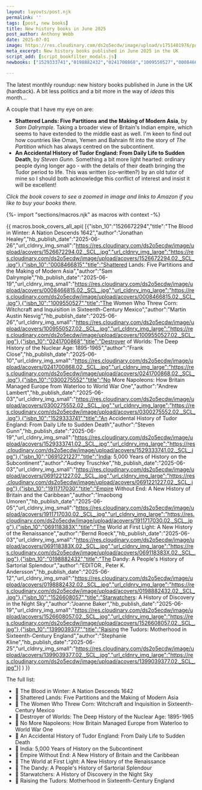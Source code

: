 ```yaml
---
layout: layouts/post.njk
permalink: ''
tags: [post, new books]
title: New history books in June 2025
post_author: Anthony Webb
date: 2025-07-01
image: https://res.cloudinary.com/ds2o5ecdw/image/upload/v1751401976/posts/June2025_newhistorybooks.jpg
meta_excerpt: New history books published in June 2025 in the UK
script_add: [script_bookfilter_modals.js]
newbooks: ["1529333741","0198882432","0241700868","1009550527","0008466815","069118383X"]

---
```

The latest monthly roundup: new history books published in June in the UK (hardback). A bit less politics and a bit more in the way of _ideas_ this month... 

A couple that I have my eye on are:

- __Shattered Lands: Five Partitions and the Making of Modern Asia__, by _Sam Dalrymple_. Taking a broader view of Britain's Indian empire, which seems to have extended to the middle east as well. I'm keen to find out how countries like Oman, Yemen and Bahrain fit into the story of _The Partition_ which has always centred on the subcontinent.
- __An Accidental History of Tudor England: From Daily Life to Sudden Death__, by _Steven Gunn_. Something a bit more light hearted: ordinary people dying longer ago - with the details of their death bringing the Tudor period to life. This was written (co-written?) by an old tutor of mine so I should both acknowledge this conflict of interest and insist it will be excellent!

_Click the book covers to see a zoomed in image and links to Amazon if you like to buy your books there._

{%- import "sections/macros.njk" as macros with context -%}

{{ macros.book_covers_all_api(
[{"isbn_10":"1526672294","title":"The Blood in Winter: A Nation Descends 1642","author":"Jonathan Healey","hb_publish_date":"2025-06-26","url_cldnry_img_small":"https://res.cloudinary.com/ds2o5ecdw/image/upload/acovers/1526672294.02._SCL_.jpg","url_cldnry_img_large":"https://res.cloudinary.com/ds2o5ecdw/image/upload/acovers/1526672294.02._SCL_.jpg"},{"isbn_10":"0008466815","title":"Shattered Lands: Five Partitions and the Making of Modern Asia","author":"Sam Dalrymple","hb_publish_date":"2025-06-19","url_cldnry_img_small":"https://res.cloudinary.com/ds2o5ecdw/image/upload/acovers/0008466815.02._SCL_.jpg","url_cldnry_img_large":"https://res.cloudinary.com/ds2o5ecdw/image/upload/acovers/0008466815.02._SCL_.jpg"},{"isbn_10":"1009550527","title":"The Women Who Threw Corn: Witchcraft and Inquisition in Sixteenth-Century Mexico","author":"Martin Austin Nesvig","hb_publish_date":"2025-06-26","url_cldnry_img_small":"https://res.cloudinary.com/ds2o5ecdw/image/upload/acovers/1009550527.02._SCL_.jpg","url_cldnry_img_large":"https://res.cloudinary.com/ds2o5ecdw/image/upload/acovers/1009550527.02._SCL_.jpg"},{"isbn_10":"0241700868","title":"Destroyer of Worlds: The Deep History of the Nuclear Age: 1895-1965","author":"Frank Close","hb_publish_date":"2025-06-10","url_cldnry_img_small":"https://res.cloudinary.com/ds2o5ecdw/image/upload/acovers/0241700868.02._SCL_.jpg","url_cldnry_img_large":"https://res.cloudinary.com/ds2o5ecdw/image/upload/acovers/0241700868.02._SCL_.jpg"},{"isbn_10":"0300275552","title":"No More Napoleons: How Britain Managed Europe from Waterloo to World War One","author":"Andrew Lambert","hb_publish_date":"2025-06-03","url_cldnry_img_small":"https://res.cloudinary.com/ds2o5ecdw/image/upload/acovers/0300275552.02._SCL_.jpg","url_cldnry_img_large":"https://res.cloudinary.com/ds2o5ecdw/image/upload/acovers/0300275552.02._SCL_.jpg"},{"isbn_10":"1529333741","title":"An Accidental History of Tudor England: From Daily Life to Sudden Death","author":"Steven Gunn","hb_publish_date":"2025-06-19","url_cldnry_img_small":"https://res.cloudinary.com/ds2o5ecdw/image/upload/acovers/1529333741.02._SCL_.jpg","url_cldnry_img_large":"https://res.cloudinary.com/ds2o5ecdw/image/upload/acovers/1529333741.02._SCL_.jpg"},{"isbn_10":"0691221227","title":"India: 5,000 Years of History on the Subcontinent","author":"Audrey Truschke","hb_publish_date":"2025-06-03","url_cldnry_img_small":"https://res.cloudinary.com/ds2o5ecdw/image/upload/acovers/0691221227.02._SCL_.jpg","url_cldnry_img_large":"https://res.cloudinary.com/ds2o5ecdw/image/upload/acovers/0691221227.02._SCL_.jpg"},{"isbn_10":"1911717030","title":"Empire Without End: A New History of Britain and the Caribbean","author":"Imaobong Umoren","hb_publish_date":"2025-06-05","url_cldnry_img_small":"https://res.cloudinary.com/ds2o5ecdw/image/upload/acovers/1911717030.02._SCL_.jpg","url_cldnry_img_large":"https://res.cloudinary.com/ds2o5ecdw/image/upload/acovers/1911717030.02._SCL_.jpg"},{"isbn_10":"069118383X","title":"The World at First Light: A New History of the Renaissance","author":"Bernd Roeck","hb_publish_date":"2025-06-03","url_cldnry_img_small":"https://res.cloudinary.com/ds2o5ecdw/image/upload/acovers/069118383X.02._SCL_.jpg","url_cldnry_img_large":"https://res.cloudinary.com/ds2o5ecdw/image/upload/acovers/069118383X.02._SCL_.jpg"},{"isbn_10":"0198882432","title":"The Dandy: A People's History of Sartorial Splendour","author":"EDITOR., Peter K. Andersson","hb_publish_date":"2025-06-12","url_cldnry_img_small":"https://res.cloudinary.com/ds2o5ecdw/image/upload/acovers/0198882432.02._SCL_.jpg","url_cldnry_img_large":"https://res.cloudinary.com/ds2o5ecdw/image/upload/acovers/0198882432.02._SCL_.jpg"},{"isbn_10":"1526608057","title":"Starwatchers: A History of Discovery in the Night Sky","author":"Joanne Baker","hb_publish_date":"2025-06-19","url_cldnry_img_small":"https://res.cloudinary.com/ds2o5ecdw/image/upload/acovers/1526608057.02._SCL_.jpg","url_cldnry_img_large":"https://res.cloudinary.com/ds2o5ecdw/image/upload/acovers/1526608057.02._SCL_.jpg"},{"isbn_10":"1399039377","title":"Raising the Tudors: Motherhood in Sixteenth-Century England","author":"Stephanie Kline","hb_publish_date":"2025-06-25","url_cldnry_img_small":"https://res.cloudinary.com/ds2o5ecdw/image/upload/acovers/1399039377.02._SCL_.jpg","url_cldnry_img_large":"https://res.cloudinary.com/ds2o5ecdw/image/upload/acovers/1399039377.02._SCL_.jpg"}]
) }}

The full list:

- 📕 The Blood in Winter: A Nation Descends 1642
- 📘 Shattered Lands: Five Partitions and the Making of Modern Asia
- 📔 The Women Who Threw Corn: Witchcraft and Inquisition in Sixteenth-Century Mexico
- 📗 Destroyer of Worlds: The Deep History of the Nuclear Age: 1895-1965
- 📙 No More Napoleons: How Britain Managed Europe from Waterloo to World War One
- 📓 An Accidental History of Tudor England: From Daily Life to Sudden Death
- 📒 India: 5,000 Years of History on the Subcontinent
- 📙 Empire Without End: A New History of Britain and the Caribbean
- 📘 The World at First Light: A New History of the Renaissance
- 📔 The Dandy: A People's History of Sartorial Splendour
- 📗 Starwatchers: A History of Discovery in the Night Sky
- 📕 Raising the Tudors: Motherhood in Sixteenth-Century England